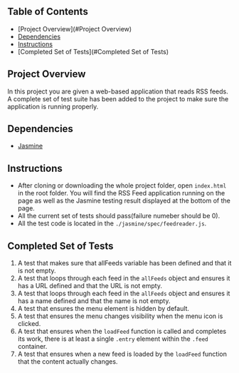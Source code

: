 ## Table of Contents

* [Project Overview](#Project Overview)
* [Dependencies](#Dependencies)
* [Instructions](#Instructions)
* [Completed Set of Tests](#Completed Set of Tests)

## Project Overview

In this project you are given a web-based application that reads RSS feeds. A complete set of test suite has been added to the project to make sure the application is running properly. 

## Dependencies

* [Jasmine](http://jasmine.github.io/)

## Instructions

* After cloning or downloading the whole project folder, open `index.html` in the root folder. You will find the RSS Feed application running on the page as well as the Jasmine testing result displayed at the bottom of the page.
* All the current set of tests should pass(failure numeber should be 0).
* All the test code is located in the `./jasmine/spec/feedreader.js`.

## Completed Set of Tests

1. A test that makes sure that allFeeds variable has been defined and that it is not empty.
2. A test that loops through each feed in the `allFeeds` object and ensures it has a URL defined and that the URL is not empty.
3. A test that loops through each feed in the `allFeeds` object and ensures it has a name defined and that the name is not empty.
4. A test that ensures the menu element is hidden by default. 
5. A test that ensures the menu changes visibility when the menu icon is clicked. 
6. A test that ensures when the `loadFeed` function is called and completes its work, there is at least a single `.entry` element within the `.feed` container.
7. A test that ensures when a new feed is loaded by the `loadFeed` function that the content actually changes.
